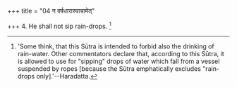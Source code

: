 +++
title = "04 न वर्षधारास्वाचामेत्"

+++
4. He shall not sip rain-drops. [^4] 


[^4]:  'Some think, that this Sūtra is intended to forbid also the drinking of rain-water. Other commentators declare that, according to this Sūtra, it is allowed to use for "sipping" drops of water which fall from a vessel suspended by ropes [because the Sūtra emphatically excludes "rain-drops only].'--Haradatta.
